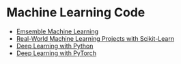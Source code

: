 Machine Learning Code
============
* [Emsemble Machine Learning](https://github.com/skielosky/Training/tree/master/Machine-Learning/Ensemble-Machine-Learning)
* [Real-World Machine Learning Projects with Scikit-Learn](https://github.com/skielosky/Training/tree/master/Machine-Learning/Real-World-Machine-Learning-Projects-with-Scikit-Learn)
* [Deep Learning with Python](https://github.com/skielosky/Training/tree/master/Machine-Learning/deep-learning-with-python)
* [Deep Learning with PyTorch](https://github.com/skielosky/Training/tree/master/Machine-Learning/Deep-Learning-with-PyTorch)

